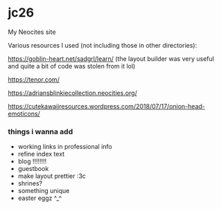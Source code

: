 # jc26

My Neocites site

Various resources I used (not including those in other directories):

https://goblin-heart.net/sadgrl/learn/
(the layout builder was very useful and quite a bit of code was stolen from it lol)

https://tenor.com/

https://adriansblinkiecollection.neocities.org/

https://cutekawaiiresources.wordpress.com/2018/07/17/onion-head-emoticons/

### things i wanna add
- working links in professional info
- refine index text
- blog !!!!!!!!
- guestbook
- make layout prettier :3c
- shrines?
- something unique
- easter eggz ^_^
